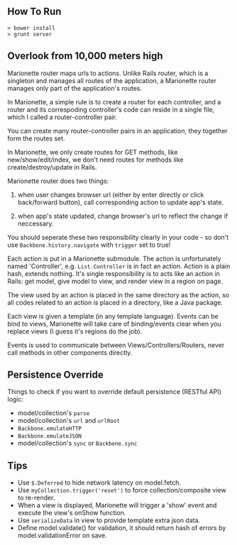 How To Run
----------

```
> bower install
> grunt server
```

Overlook from 10,000 meters high
--------------------------------

Marionette router maps urls to actions.  Unlike Rails router, which is a singleton and manages all routes of the application, a Marionette router manages only part of the application's routes.

In Marionette, a simple rule is to create a router for each controller, and a router and its correspoding controller's code can reside in a single file, which I called a router-controller pair.

You can create many router-controller pairs in an application, they together form the routes set.

In Marionette, we only create routes for GET methods, like new/show/edit/index, we don't need routes for methods like create/destroy/update in Rails.

Marionette router does two things:

1. when user changes browser url (either by enter directly or click back/forward button), call corresponding action to update app's state.

2. when app's state updated, change browser's url to reflect the change if neccessary.

You should seperate these two responsibility clearly in your code - so don't use `Backbone.history.navigate` with `trigger` set to true!

Each action is put in a Marionette submodule. The action is unfortunately named 'Controller', e.g. `List.Controller` is in fact an action. Action is a plain hash, extends nothing. It's single responsibility is to acts like an action in Rails: get model, give model to view, and render view in a region on page.

The view used by an action is placed in the same directory as the action, so all codes related to an action  is placed in a directory, like a Java package.

Each view is given a template (in any template language). Events can be bind to views, Marionette will take care of binding/events clear when you replace views (I guess it's regions do the job).

Events is used to communicate between Views/Controllers/Routers, never call methods in other components directly.

Persistence Override
--------------------

Things to check if you want to override default persistence (RESTful API) logic:

* model/collection's `parse`
* model/collection's `url` and `urlRoot`
* `Backbone.emulateHTTP`
* `Backbone.emulateJSON`
* model/collection's `sync` or `Backbone.sync`

Tips
----

* Use `$.Deferred` to hide network latency on model.fetch.
* Use `myCollection.trigger('reset')` to force collection/composite view to re-render.
* When a view is displayed, Marionette will trigger a 'show' event and execute the view's onShow function.
* Use `serializeData` in view to provide template extra json data.
* Define model.validate() for validation, it should return hash of errors by model.validationError on save.
